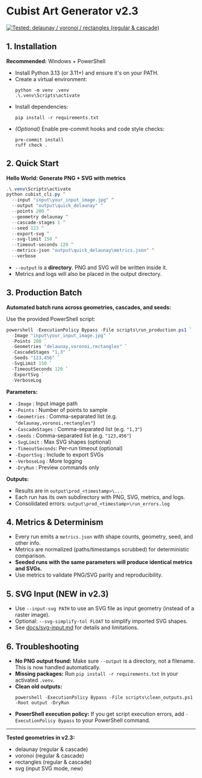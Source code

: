 # Cubist Art Generator v2.3

[![Tested: delaunay / voronoi / rectangles (regular & cascade)](https://img.shields.io/badge/geometry-delaunay%2Fvoronoi%2Frectangles-blue)](#)

## 1. Installation

**Recommended:** Windows + PowerShell

- Install Python 3.13 (or 3.11+) and ensure it's on your PATH.
- Create a virtual environment:
  ```
  python -m venv .venv
  .\.venv\Scripts\activate
  ```
- Install dependencies:
  ```
  pip install -r requirements.txt
  ```
- *(Optional)* Enable pre-commit hooks and code style checks:
  ```
  pre-commit install
  ruff check .
  ```

## 2. Quick Start

**Hello World: Generate PNG + SVG with metrics**

```powershell
.\.venv\Scripts\activate
python cubist_cli.py ^
  --input "input\your_input_image.jpg" ^
  --output "output\quick_delaunay" ^
  --points 200 ^
  --geometry delaunay ^
  --cascade-stages 1 ^
  --seed 123 ^
  --export-svg ^
  --svg-limit 150 ^
  --timeout-seconds 120 ^
  --metrics-json "output\quick_delaunay\metrics.json" ^
  --verbose
```

- `--output` is a **directory**. PNG and SVG will be written inside it.
- Metrics and logs will also be placed in the output directory.

## 3. Production Batch

**Automated batch runs across geometries, cascades, and seeds:**

Use the provided PowerShell script:

```powershell
powershell -ExecutionPolicy Bypass -File scripts\run_production.ps1 `
  -Image "input\your_input_image.jpg" `
  -Points 200 `
  -Geometries "delaunay,voronoi,rectangles" `
  -CascadeStages "1,3" `
  -Seeds "123,456" `
  -SvgLimit 150 `
  -TimeoutSeconds 120 `
  -ExportSvg `
  -VerboseLog
```

**Parameters:**
- `-Image`         : Input image path
- `-Points`        : Number of points to sample
- `-Geometries`    : Comma-separated list (e.g. `"delaunay,voronoi,rectangles"`)
- `-CascadeStages` : Comma-separated list (e.g. `"1,3"`)
- `-Seeds`         : Comma-separated list (e.g. `"123,456"`)
- `-SvgLimit`      : Max SVG shapes (optional)
- `-TimeoutSeconds`: Per-run timeout (optional)
- `-ExportSvg`     : Include to export SVGs
- `-VerboseLog`    : More logging
- `-DryRun`        : Preview commands only

**Outputs:**
- Results are in `output\prod_<timestamp>\...`
- Each run has its own subdirectory with PNG, SVG, metrics, and logs.
- Consolidated errors: `output\prod_<timestamp>\run_errors.log`

## 4. Metrics & Determinism

- Every run emits a `metrics.json` with shape counts, geometry, seed, and other info.
- Metrics are normalized (paths/timestamps scrubbed) for deterministic comparison.
- **Seeded runs with the same parameters will produce identical metrics and SVGs.**
- Use metrics to validate PNG/SVG parity and reproducibility.

## 5. SVG Input (NEW in v2.3)

- Use `--input-svg PATH` to use an SVG file as input geometry (instead of a raster image).
- Optional: `--svg-simplify-tol FLOAT` to simplify imported SVG shapes.
- See [docs/svg-input.md](docs/svg-input.md) for details and limitations.

## 6. Troubleshooting

- **No PNG output found:**
  Make sure `--output` is a directory, not a filename. This is now handled automatically.
- **Missing packages:**
  Run `pip install -r requirements.txt` in your activated `.venv`.
- **Clean old outputs:**
  ```
  powershell -ExecutionPolicy Bypass -File scripts\clean_outputs.ps1 -Root output -DryRun
  ```
- **PowerShell execution policy:**
  If you get script execution errors, add `-ExecutionPolicy Bypass` to your PowerShell command.

---

**Tested geometries in v2.3:**
- delaunay (regular & cascade)
- voronoi (regular & cascade)
- rectangles (regular & cascade)
- svg (input SVG mode, new)
